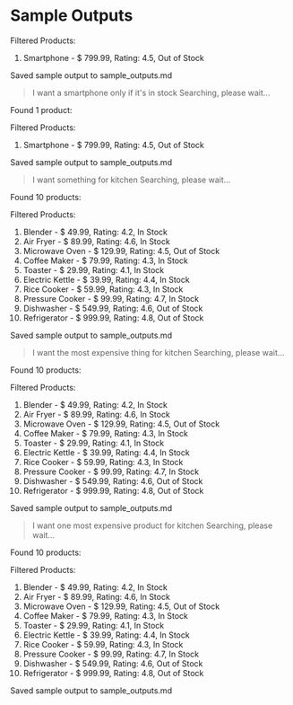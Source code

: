 # Sample Outputs
Filtered Products:
1. Smartphone - $  799.99, Rating:  4.5, Out of Stock
 
Saved sample output to sample_outputs.md
 
> I want a smartphone only if it's in stock
Searching, please wait...
 
Found 1 product:
 
Filtered Products:
1. Smartphone - $  799.99, Rating:  4.5, Out of Stock
 
Saved sample output to sample_outputs.md
 
> I want something for kitchen
Searching, please wait...
 
Found 10 products:
 
Filtered Products:
1. Blender - $   49.99, Rating:  4.2, In Stock
2. Air Fryer - $   89.99, Rating:  4.6, In Stock
3. Microwave Oven - $  129.99, Rating:  4.5, Out of Stock
4. Coffee Maker - $   79.99, Rating:  4.3, In Stock
5. Toaster - $   29.99, Rating:  4.1, In Stock
6. Electric Kettle - $   39.99, Rating:  4.4, In Stock
7. Rice Cooker - $   59.99, Rating:  4.3, In Stock
8. Pressure Cooker - $   99.99, Rating:  4.7, In Stock
9. Dishwasher - $  549.99, Rating:  4.6, Out of Stock
10. Refrigerator - $  999.99, Rating:  4.8, Out of Stock
 
Saved sample output to sample_outputs.md
 
> I want the most expensive thing for kitchen
Searching, please wait...
 
Found 10 products:
 
Filtered Products:
1. Blender - $   49.99, Rating:  4.2, In Stock
2. Air Fryer - $   89.99, Rating:  4.6, In Stock
3. Microwave Oven - $  129.99, Rating:  4.5, Out of Stock
4. Coffee Maker - $   79.99, Rating:  4.3, In Stock
5. Toaster - $   29.99, Rating:  4.1, In Stock
6. Electric Kettle - $   39.99, Rating:  4.4, In Stock
7. Rice Cooker - $   59.99, Rating:  4.3, In Stock
8. Pressure Cooker - $   99.99, Rating:  4.7, In Stock
9. Dishwasher - $  549.99, Rating:  4.6, Out of Stock
10. Refrigerator - $  999.99, Rating:  4.8, Out of Stock
 
Saved sample output to sample_outputs.md
 
> I want one most expensive product for kitchen
Searching, please wait...
 
Found 10 products:
 
Filtered Products:
1. Blender - $   49.99, Rating:  4.2, In Stock
2. Air Fryer - $   89.99, Rating:  4.6, In Stock
3. Microwave Oven - $  129.99, Rating:  4.5, Out of Stock
4. Coffee Maker - $   79.99, Rating:  4.3, In Stock
5. Toaster - $   29.99, Rating:  4.1, In Stock
6. Electric Kettle - $   39.99, Rating:  4.4, In Stock
7. Rice Cooker - $   59.99, Rating:  4.3, In Stock
8. Pressure Cooker - $   99.99, Rating:  4.7, In Stock
9. Dishwasher - $  549.99, Rating:  4.6, Out of Stock
10. Refrigerator - $  999.99, Rating:  4.8, Out of Stock
 
Saved sample output to sample_outputs.md